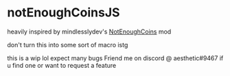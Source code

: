 # notEnoughCoinsJS
heavily inspired by mindlesslydev's [NotEnoughCoins](https://github.com/mindlesslydev/NotEnoughCoins) mod

don't turn this into some sort of macro istg

this is a wip lol
expect many bugs 
Friend me on discord @ aesthetic#9467 if u find one or want to request a feature
